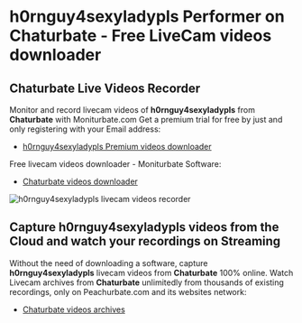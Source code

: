 # h0rnguy4sexyladypls Performer on Chaturbate - Free LiveCam videos downloader

## Chaturbate Live Videos Recorder

Monitor and record livecam videos of **h0rnguy4sexyladypls** from **Chaturbate** with Moniturbate.com
Get a premium trial for free by just and only registering with your Email address:
* [h0rnguy4sexyladypls Premium videos downloader](https://moniturbate.com/request-demo-licence-key.html)

Free livecam videos downloader - Moniturbate Software:
* [Chaturbate videos downloader](https://moniturbate.com/moniturbate-download-software.html)

![h0rnguy4sexyladypls livecam videos recorder](https://peachurnet.com/templates/moniturbate-software.png)


## Capture h0rnguy4sexyladypls videos from the Cloud and watch your recordings on Streaming

Without the need of downloading a software, capture **h0rnguy4sexyladypls** livecam videos from **Chaturbate** 100% online.
Watch Livecam archives from **Chaturbate** unlimitedly from thousands of existing recordings, only on Peachurbate.com and its websites network:
* [Chaturbate videos archives](https://peachurnet.com/)